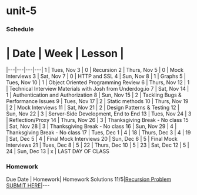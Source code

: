 # unit-5

### Schedule

 # |  Date | Week | Lesson |
|---|---|---|---|
1 | Tues, Nov 3 | 0 | Recursion 
2 | Thurs, Nov 5 | 0 | Mock Interviews
3 | Sat, Nov 7 | 0 | HTTP and SSL
4 | Sun, Nov 8 | 1 | Graphs
5 | Tues, Nov 10 | 1 | Object Oriented Programming Review
6 | Thurs, Nov 12 | 1 | Technical Interview Materials with Josh from Underdog.io
7 | Sat, Nov 14 | 1 | Authentication and Authorization
8 | Sun, Nov 15 | 2 | Tackling Bugs & Performance Issues
9 | Tues, Nov 17 | 2 | Static methods
10 | Thurs, Nov 19 | 2 | Mock Interviews
11 | Sat, Nov 21 | 2 | Design Patterns & Testing
12 | Sun, Nov 22 | 3 | Server-Side Development, End to End
13 | Tues, Nov 24 | 3 | Reflection/Proxy
14 | Thurs, Nov 26 | 3 | Thanksgiving Break - No class
15 | Sat, Nov 28 | 3 | Thanksgiving Break - No class
16 | Sun, Nov 29 | 4 | Thanksgiving Break - No class
17 | Tues, Dec 1 | 4 | 
18 | Thurs, Dec 3 | 4 |
19 | Sat, Dec 5 | 4 | Final Mock Interviews
20 | Sun, Dec 6 | 5 | Final Mock Interviews
21 | Tues, Dec 8 | 5 |
22 | Thurs, Dec 10 | 5 |
23 | Sat, Dec 12 | 5 |
24 | Sun, Dec 13 | x | LAST DAY OF CLASS


### Homework
Due Date | Homework| Homework Solutions 
11/5|[Recursion Problem](https://dl.dropboxusercontent.com/u/24773027/Screen%20Shot%202015-11-03%20at%2011.40.57%20AM.png)  [SUBMIT HERE](https://docs.google.com/a/c4q.nyc/forms/d/1YiTdPmpyeXA_u2RWfbLM3YqdDPCJEPQoPPe_aLYHMLM/viewform)|---
